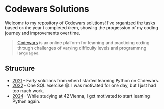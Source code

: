 # Codewars Solutions

Welcome to my repository of Codewars solutions! I’ve organized the tasks based on the year I completed them, showing the progression of my coding journey and improvements over time.

> [Codewars](https://www.codewars.com) is an online platform for learning and practicing coding through challenges of varying difficulty levels and programming languages.

## Structure
- [2021](./2021) - Early solutions from when I started learning Python on Codewars.
- [2022](./2022) - One SQL exercise 😃. I was motivated for one day, but I just had too much work.
- [2024](./2024) - While studying at 42 Vienna, I got motivated to start learning Python again.

